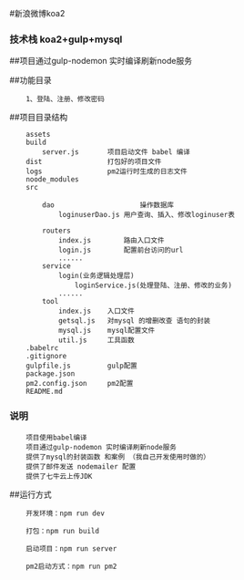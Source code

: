 #新浪微博koa2


### 技术栈 koa2+gulp+mysql

##项目通过gulp-nodemon 实时编译刷新node服务

##功能目录
```
	1、登陆、注册、修改密码
```
##项目目录结构
```
	assets    
	build 
		server.js     	项目启动文件 babel 编译
	dist   				打包好的项目文件	
	logs                pm2运行时生成的日志文件
	noode_modules      
	src
		
		dao                 	操作数据库
			loginuserDao.js 用户查询、插入、修改loginuser表
			
		routers     
			index.js    	路由入口文件
			login.js    	配置前台访问的url
			......
		service	
			login(业务逻辑处理层)
				loginService.js(处理登陆、注册、修改的业务) 
			......
		tool
			index.js    入口文件
			getsql.js   对mysql 的增删改查 语句的封装
			mysql.js    mysql配置文件
			util.js     工具函数
	.babelrc
	.gitignore
	gulpfile.js         gulp配置
	package.json
	pm2.config.json     pm2配置
	README.md		

```

### 说明

```
	项目使用babel编译
	项目通过gulp-nodemon 实时编译刷新node服务
	提供了mysql的封装函数 和案例 （我自己开发使用时做的）
	提供了邮件发送 nodemailer 配置
	提供了七牛云上传JDK

```



##运行方式
```
	开发环境：npm run dev

	打包：npm run build

	启动项目：npm run server

	pm2启动方式：npm run pm2

```




